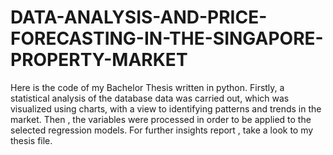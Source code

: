 # DATA-ANALYSIS-AND-PRICE-FORECASTING-IN-THE-SINGAPORE-PROPERTY-MARKET
Here is the code of my Bachelor Thesis written in python.
Firstly, a statistical analysis of the database data was carried out, which was visualized using charts, with a view to identifying patterns and trends in the market. Then , the variables were processed in order to be applied to the selected regression models. For further insights report , take a look to my thesis file.  
